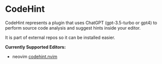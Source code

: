 # CodeHint

CodeHint represents a plugin that uses ChatGPT (gpt-3.5-turbo or gpt4) to
perform source code analysis and suggest hints inside your editor.

It is part of external repos so it can be installed easier.

**Currently Supported Editors:**

- neovim [codehint.nvim](https://github.com/alexjercan/codehint)
